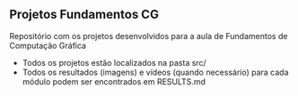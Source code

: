 ## Projetos Fundamentos CG

Repositório com os projetos desenvolvidos para a aula de Fundamentos de Computação Gráfica

- Todos os projetos estão localizados na pasta src/
- Todos os resultados (imagens) e vídeos (quando necessário) para cada módulo podem ser encontrados em RESULTS.md
